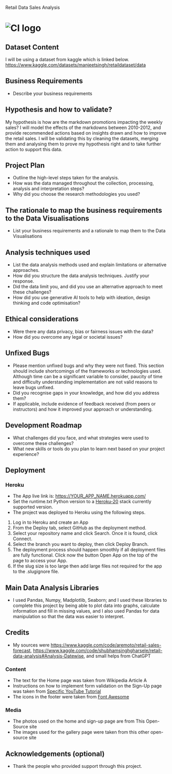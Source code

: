 Retail Data Sales Analysis


# ![CI logo](https://codeinstitute.s3.amazonaws.com/fullstack/ci_logo_small.png)


## Dataset Content
I will be using a dataset from kaggle which is linked below. https://www.kaggle.com/datasets/manjeetsingh/retaildataset/data


## Business Requirements
* Describe your business requirements


## Hypothesis and how to validate?
My hypothesis is how are the markdown promotions impacting the weekly sales? I will model the effects of the markdowns between 2010-2012, and provide recommended actions based on insights drawn and how to improve the retail sales. I will be validating this by cleaning the datasets, merging them and analysing them to prove my hypothesis right and to take further action to support this data. 

## Project Plan
* Outline the high-level steps taken for the analysis.
* How was the data managed throughout the collection, processing, analysis and interpretation steps?
* Why did you choose the research methodologies you used?

## The rationale to map the business requirements to the Data Visualisations
* List your business requirements and a rationale to map them to the Data Visualisations

## Analysis techniques used
* List the data analysis methods used and explain limitations or alternative approaches.
* How did you structure the data analysis techniques. Justify your response.
* Did the data limit you, and did you use an alternative approach to meet these challenges?
* How did you use generative AI tools to help with ideation, design thinking and code optimisation?

## Ethical considerations
* Were there any data privacy, bias or fairness issues with the data?
* How did you overcome any legal or societal issues?



## Unfixed Bugs
* Please mention unfixed bugs and why they were not fixed. This section should include shortcomings of the frameworks or technologies used. Although time can be a significant variable to consider, paucity of time and difficulty understanding implementation are not valid reasons to leave bugs unfixed.
* Did you recognise gaps in your knowledge, and how did you address them?
* If applicable, include evidence of feedback received (from peers or instructors) and how it improved your approach or understanding.

## Development Roadmap
* What challenges did you face, and what strategies were used to overcome these challenges?
* What new skills or tools do you plan to learn next based on your project experience? 

## Deployment
### Heroku

* The App live link is: https://YOUR_APP_NAME.herokuapp.com/ 
* Set the runtime.txt Python version to a [Heroku-20](https://devcenter.heroku.com/articles/python-support#supported-runtimes) stack currently supported version.
* The project was deployed to Heroku using the following steps.

1. Log in to Heroku and create an App
2. From the Deploy tab, select GitHub as the deployment method.
3. Select your repository name and click Search. Once it is found, click Connect.
4. Select the branch you want to deploy, then click Deploy Branch.
5. The deployment process should happen smoothly if all deployment files are fully functional. Click now the button Open App on the top of the page to access your App.
6. If the slug size is too large then add large files not required for the app to the .slugignore file.


## Main Data Analysis Libraries
* I used Pandas, Numpy, Madplotlib, Seaborn; and I used these libraries to complete this project by being able to plot data into graphs, calculate information and fill in missing values, and I also used Pandas for data manipulation so that the data was easier to interpret.


## Credits 

* My sources were https://www.kaggle.com/code/aremoto/retail-sales-forecast, https://www.kaggle.com/code/shubhamsinghgharsele/retail-data-analysis#Analysis-Datewise, and small helps from ChatGPT

### Content 

- The text for the Home page was taken from Wikipedia Article A
- Instructions on how to implement form validation on the Sign-Up page was taken from [Specific YouTube Tutorial](https://www.youtube.com/)
- The icons in the footer were taken from [Font Awesome](https://fontawesome.com/)

### Media

- The photos used on the home and sign-up page are from This Open-Source site
- The images used for the gallery page were taken from this other open-source site



## Acknowledgements (optional)
* Thank the people who provided support through this project.